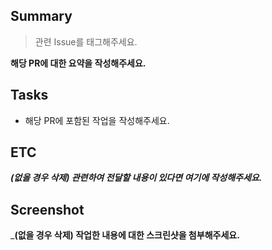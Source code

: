## Summary

> 관련 Issue를 태그해주세요.

**해당 PR에 대한 요약을 작성해주세요.**

## Tasks

- 해당 PR에 포함된 작업을 작성해주세요.

## ETC

___(없을 경우 삭제) 관련하여 전달할 내용이 있다면 여기에 작성해주세요.___

## Screenshot

___(없을 경우 삭제) 작업한 내용에 대한 스크린샷을 첨부해주세요.__
